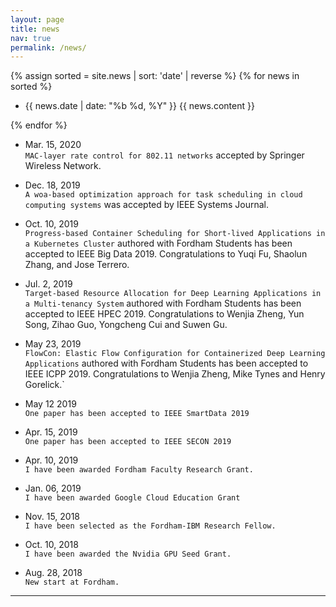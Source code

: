 ```yaml
---
layout: page
title: news
nav: true
permalink: /news/
---
```



{% assign sorted = site.news | sort: 'date' | reverse %}
{% for news in sorted %}
  <div class="news">
    <ul>
      <article>
        <li> {{ news.date | date: "%b %d, %Y" }} {{ news.content }}  </li>
      </article>
    </ul>  
    </div>    
{% endfor %}



- Mar. 15, 2020 <br>
`MAC-layer rate control for 802.11 networks` accepted by Springer Wireless Network.

- Dec. 18, 2019 <br>
`A woa-based optimization approach for task scheduling in cloud computing systems` was accepted by IEEE Systems Journal.

- Oct. 10, 2019 <br>
`Progress-based Container Scheduling for Short-lived Applications in a Kubernetes Cluster` authored with Fordham Students has been accepted to IEEE Big Data 2019. Congratulations to Yuqi Fu, Shaolun Zhang, and Jose Terrero.

- Jul. 2, 2019 <br>
`Target-based Resource Allocation for Deep Learning Applications in a Multi-tenancy System` authored with Fordham Students has been accepted to IEEE HPEC 2019. Congratulations to Wenjia Zheng, Yun Song, Zihao Guo, Yongcheng Cui and Suwen Gu.

- May 23, 2019 <br>
`FlowCon: Elastic Flow Configuration for Containerized Deep Learning Applications` authored with Fordham Students has been accepted to IEEE ICPP 2019. Congratulations to Wenjia Zheng, Mike Tynes and Henry Gorelick.`

- May 12 2019 <br>
`One paper has been accepted to IEEE SmartData 2019`

- Apr. 15, 2019 <br>
`One paper has been accepted to IEEE SECON 2019`

- Apr. 10, 2019 <br>
`I have been awarded Fordham Faculty Research Grant.`

- Jan. 06, 2019 <br>
 `I have been awarded Google Cloud Education Grant`

- Nov. 15, 2018 <br>
`I have been selected as the Fordham-IBM Research Fellow.`

- Oct. 10, 2018 <br>
`I have been awarded the Nvidia GPU Seed Grant.`

- Aug. 28, 2018 <br>
`New start at Fordham.`


---
